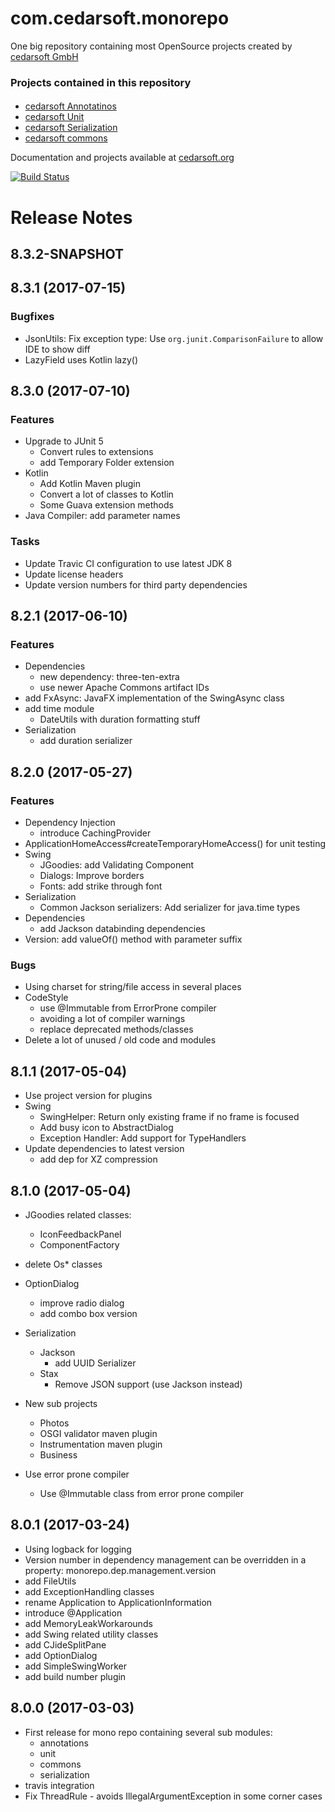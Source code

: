 com.cedarsoft.monorepo
==================
One big repository containing most OpenSource projects created by [cedarsoft GmbH][cedarsoft]


### Projects contained in this repository
#### 
* [cedarsoft Annotatinos](annotations/README.md)
* [cedarsoft Unit](unit/README.md)
* [cedarsoft Serialization](serialization/README.md)
* [cedarsoft commons](commons/README.md)


Documentation and projects available at [cedarsoft.org]

[cedarsoft]: http://www.cedarsoft.com
[cedarsoft.org]: http://www.cedarsoft.org


[![Build Status](https://travis-ci.org/jschneider/com.cedarsoft.monorepo.svg?branch=develop)](https://travis-ci.org/jschneider/com.cedarsoft.monorepo)


# Release Notes

## 8.3.2-SNAPSHOT

## 8.3.1 (2017-07-15)

### Bugfixes
* JsonUtils: Fix exception type: Use `org.junit.ComparisonFailure` to allow IDE to show diff
* LazyField uses Kotlin lazy()

## 8.3.0 (2017-07-10)
### Features
* Upgrade to JUnit 5
  * Convert rules to extensions
  * add Temporary Folder extension
* Kotlin
  * Add Kotlin Maven plugin
  * Convert a lot of classes to Kotlin
  * Some Guava extension methods
* Java Compiler: add parameter names

### Tasks
* Update Travic CI configuration to use latest JDK 8
* Update license headers
* Update version numbers for third party dependencies

## 8.2.1 (2017-06-10)
### Features
* Dependencies
  * new dependency: three-ten-extra
  * use newer Apache Commons artifact IDs
* add FxAsync: JavaFX implementation of the SwingAsync class
* add time module
  * DateUtils with duration formatting stuff
* Serialization
  * add duration serializer

## 8.2.0 (2017-05-27)

### Features
* Dependency Injection
  * introduce CachingProvider  
* ApplicationHomeAccess#createTemporaryHomeAccess() for unit testing
* Swing
  * JGoodies: add Validating Component
  * Dialogs: Improve borders
  * Fonts: add strike through font
* Serialization
  * Common Jackson serializers: Add serializer for java.time types  
* Dependencies
  * add Jackson databinding dependencies
* Version: add valueOf() method with parameter suffix

### Bugs
* Using charset for string/file access in several places
* CodeStyle
  * use @Immutable from ErrorProne compiler
  * avoiding a lot of compiler warnings
  * replace deprecated methods/classes
* Delete a lot of unused / old code and modules


## 8.1.1 (2017-05-04)
* Use project version for plugins
* Swing
  * SwingHelper: Return only existing frame if no frame is focused
  * Add busy icon to AbstractDialog
  * Exception Handler: Add support for TypeHandlers
* Update dependencies to latest version
  * add dep for XZ compression 

## 8.1.0 (2017-05-04)
* JGoodies related classes: 
    * IconFeedbackPanel
    * ComponentFactory
* delete Os* classes
* OptionDialog
  * improve radio dialog
  * add combo box version
* Serialization
  * Jackson
    * add UUID Serializer
  * Stax
    * Remove JSON support (use Jackson instead)
    
* New sub projects
  * Photos
  * OSGI validator maven plugin
  * Instrumentation maven plugin
  * Business
* Use error prone compiler
  * Use @Immutable class from error prone compiler
  
 
## 8.0.1 (2017-03-24)
* Using logback for logging
* Version number in dependency management can be overridden in a property: monorepo.dep.management.version
* add FileUtils
* add ExceptionHandling classes
* rename Application to ApplicationInformation
* introduce @Application
* add MemoryLeakWorkarounds
* add Swing related utility classes
* add CJideSplitPane
* add OptionDialog
* add SimpleSwingWorker
* add build number plugin

## 8.0.0 (2017-03-03)
* First release for mono repo containing several sub modules:
  * annotations
  * unit
  * commons
  * serialization
* travis integration
* Fix ThreadRule - avoids IllegalArgumentException in some corner cases
